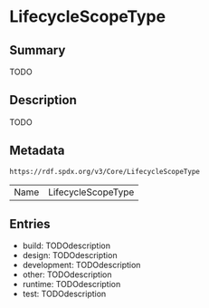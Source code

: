 <!-- Automatically generated by spec-parser v2.0.0 on 2024-01-26T22:18:46.241893+00:00 -->
<!-- SPDX-License-Identifier: Community-Spec-1.0 -->

# LifecycleScopeType

## Summary

TODO


## Description

TODO


## Metadata

`https://rdf.spdx.org/v3/Core/LifecycleScopeType`


| | |
|---|---|
| Name | LifecycleScopeType |




## Entries

- build: TODOdescription
- design: TODOdescription
- development: TODOdescription
- other: TODOdescription
- runtime: TODOdescription
- test: TODOdescription

